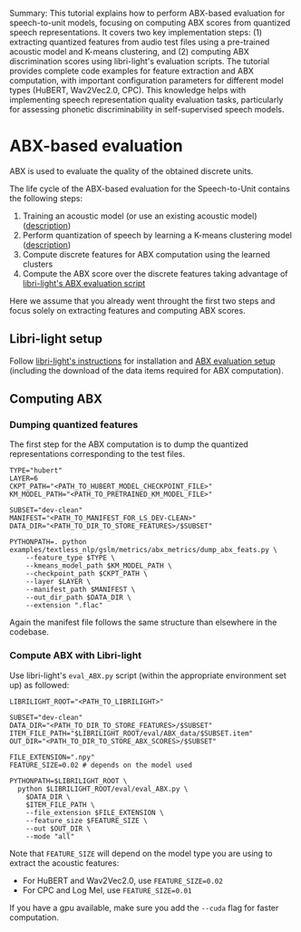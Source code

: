 Summary: This tutorial explains how to perform ABX-based evaluation for speech-to-unit models, focusing on computing ABX scores from quantized speech representations. It covers two key implementation steps: (1) extracting quantized features from audio test files using a pre-trained acoustic model and K-means clustering, and (2) computing ABX discrimination scores using libri-light's evaluation scripts. The tutorial provides complete code examples for feature extraction and ABX computation, with important configuration parameters for different model types (HuBERT, Wav2Vec2.0, CPC). This knowledge helps with implementing speech representation quality evaluation tasks, particularly for assessing phonetic discriminability in self-supervised speech models.

# ABX-based evaluation

ABX is used to evaluate the quality of the obtained discrete units.

The life cycle of the ABX-based evaluation for the Speech-to-Unit contains the following steps:
1. Training an acoustic model (or use an existing acoustic model) ([description](./../..))
2. Perform quantization of speech by learning a K-means clustering model ([description](./../..))
3. Compute discrete features for ABX computation using the learned clusters
4. Compute the ABX score over the discrete features taking advantage of [libri-light's ABX evaluation script][ll-abx]

Here we assume that you already went throught the first two steps and focus solely on extracting features and computing ABX scores.

## Libri-light setup

Follow [libri-light's instructions][ll-instructions] for installation and [ABX evaluation setup][ll-abx] (including the download of the data items required for ABX computation).

## Computing ABX

### Dumping quantized features

The first step for the ABX computation is to dump the quantized representations corresponding to the test files.

```shell
TYPE="hubert"
LAYER=6
CKPT_PATH="<PATH_TO_HUBERT_MODEL_CHECKPOINT_FILE>"
KM_MODEL_PATH="<PATH_TO_PRETRAINED_KM_MODEL_FILE>"

SUBSET="dev-clean"
MANIFEST="<PATH_TO_MANIFEST_FOR_LS_DEV-CLEAN>"
DATA_DIR="<PATH_TO_DIR_TO_STORE_FEATURES>/$SUBSET"

PYTHONPATH=. python examples/textless_nlp/gslm/metrics/abx_metrics/dump_abx_feats.py \
    --feature_type $TYPE \
    --kmeans_model_path $KM_MODEL_PATH \
    --checkpoint_path $CKPT_PATH \
    --layer $LAYER \
    --manifest_path $MANIFEST \
    --out_dir_path $DATA_DIR \
    --extension ".flac"
```

Again the manifest file follows the same structure than elsewhere in the codebase.

### Compute ABX with Libri-light

Use libri-light's `eval_ABX.py` script (within the appropriate environment set up) as followed:

```shell
LIBRILIGHT_ROOT="<PATH_TO_LIBRILIGHT>"

SUBSET="dev-clean"
DATA_DIR="<PATH_TO_DIR_TO_STORE_FEATURES>/$SUBSET"
ITEM_FILE_PATH="$LIBRILIGHT_ROOT/eval/ABX_data/$SUBSET.item"
OUT_DIR="<PATH_TO_DIR_TO_STORE_ABX_SCORES>/$SUBSET"

FILE_EXTENSION=".npy"
FEATURE_SIZE=0.02 # depends on the model used

PYTHONPATH=$LIBRILIGHT_ROOT \
  python $LIBRILIGHT_ROOT/eval/eval_ABX.py \
    $DATA_DIR \
    $ITEM_FILE_PATH \
    --file_extension $FILE_EXTENSION \
    --feature_size $FEATURE_SIZE \
    --out $OUT_DIR \
    --mode "all"
```

Note that `FEATURE_SIZE` will depend on the model type you are using to extract the acoustic features:
* For HuBERT and Wav2Vec2.0, use `FEATURE_SIZE=0.02`
* For CPC and Log Mel, use `FEATURE_SIZE=0.01`

If you have a gpu available, make sure you add the `--cuda` flag for faster computation.

[ll-instructions]: https://github.com/facebookresearch/libri-light
[ll-abx]: https://github.com/facebookresearch/libri-light/tree/master/eval#abx
